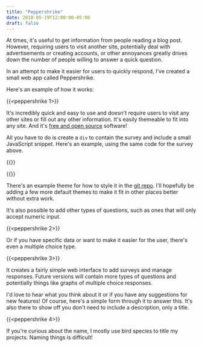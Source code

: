 ```yaml
---
title: "Peppershrike"
date: 2018-05-19T12:00:00-05:00
draft: false
---
```


At times, it's useful to get information from people reading a blog post. However, requiring users to visit another site, potentially deal with advertisements or creating accounts, or other annoyances greatly drives down the number of people willing to answer a quick question.

In an attempt to make it easier for users to quickly respond, I've created a small web app called Peppershrike.

Here's an example of how it works:

{{<peppershrike 1>}}

It's incredibly quick and easy to use and doesn't require users to visit any other sites or fill out any other information. It's easily themeable to fit into any site. And it's [free and open source](https://git.huefox.com/syfaro/peppershrike) software!

All you have to do is create a `div` to contain the survey and include a small JavaScript snippet. Here's an example, using the same code for the survey above.

{{<highlight html>}}
<div class="peppershrike" data-id="1"></div>

<script src="https://peppershrike.huefox.com/peppershrike.js" data-host="https://peppershrike.huefox.com"></script>
<script>
    Peppershrike.find();
</script>
{{</highlight>}}

There's an example theme for how to style it in the [git repo](https://git.huefox.com/syfaro/peppershrike/src/branch/master/themes/syfaro.css). I'll hopefully be adding a few more default themes to make it fit in other places better without extra work.

It's also possible to add other types of questions, such as ones that will only accept numeric input.

{{<peppershrike 2>}}

Or if you have specific data or want to make it easier for the user, there's even a multiple choice type.

{{<peppershrike 3>}}

It creates a fairly simple web interface to add surveys and manage responses. Future versions will contain more types of questions and potentially things like graphs of multiple choice responses.

I'd love to hear what you think about it or if you have any suggestions for new features! Of course, here's a simple form through it to answer this. It's also there to show off you don't need to include a description, only a title.

{{<peppershrike 4>}}

If you're curious about the name, I mostly use bird species to title my projects. Naming things is difficult!

<script src="https://peppershrike.huefox.com/peppershrike.js" data-host="https://peppershrike.huefox.com"></script>
<script>
    Peppershrike.find();
</script>
